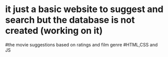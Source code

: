 # it just a basic website to suggest and search  but the database is not created (working on it)
#the movie suggestions based on ratings and film genre 
#HTML,CSS and JS 
